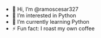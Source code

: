 - 👋 Hi, I’m @ramoscesar327
- 👀 I’m interested in Python
- 🌱 I’m currently learning Python
- ⚡ Fun fact: I roast my own coffee

<!---
ramoscesar327/ramoscesar327 is a ✨ special ✨ repository because its `README.md` (this file) appears on your GitHub profile.
You can click the Preview link to take a look at your changes.
--->
